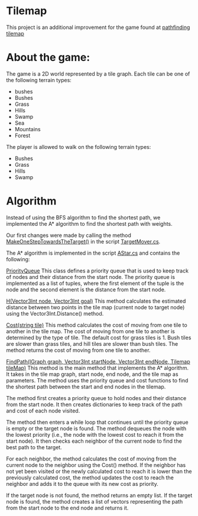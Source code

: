# Tilemap

This project is an additional improvement for the game found at
[pathfinding tilemap](https://github.com/gamedev-at-ariel/05-tilemap-pathfinding)


# About the game:
The game is a 2D world represented by a tile graph. Each tile can be one of the following terrain types:
* bushes
* Bushes
* Grass
* Hills
* Swamp
* Sea
* Mountains
* Forest

The player is allowed to walk on the following terrain types:

* Bushes
* Grass
* Hills
* Swamp

# Algorithm 

Instead of using the BFS algorithm to find the shortest path, we implemented the A* algorithm to find the shortest path with weights.

Our first changes were made by calling the method [MakeOneStepTowardsTheTarget()](https://github.com/BY-Games/tilemap/blame/main/Assets/Scripts/2-player/TargetMover.cs#:~:text=void-,MakeOneStepTowardsTheTarget,-())  in the script [TargetMover.cs](https://github.com/BY-Games/tilemap/blame/main/Assets/Scripts/2-player/TargetMover.cs).

The A* algorithm is implemented in the script [AStar.cs](https://github.com/BY-Games/tilemap/blob/main/Assets/Scripts/5-A-Star/AStar.cs)  and contains the following:


[PriorityQueue<T>](https://github.com/BY-Games/tilemap/blame/main/Assets/Scripts/5-A-Star/AStar.cs#:~:text=%7B-,public,%3E,-%7B) 
This class defines a priority queue that is used to keep track of nodes and their distance from the start node. The priority queue is implemented as a list of tuples, where the first element of the tuple is the node and the second element is the distance from the start node.


[H(Vector3Int node, Vector3Int goal)](https://github.com/BY-Games/tilemap/blame/main/Assets/Scripts/5-A-Star/AStar.cs#:~:text=float-,H,-()) 
This method calculates the estimated distance between two points in the tile map (current node to target node) using the Vector3Int.Distance() method.

[Cost(string tile)](https://github.com/BY-Games/tilemap/blame/main/Assets/Scripts/5-A-Star/AStar.cs#:~:text=float-,Cost,-())
This method calculates the cost of moving from one tile to another in the tile map. The cost of moving from one tile to another is determined by the type of tile. The default cost for grass tiles is 1. Bush tiles are slower than grass tiles, and hill tiles are slower than bush tiles. The method returns the cost of moving from one tile to another.

[FindPath(IGraph<Vector3Int> graph, Vector3Int startNode, Vector3Int endNode, Tilemap tileMap)](https://github.com/BY-Games/tilemap/blame/main/Assets/Scripts/5-A-Star/AStar.cs#:~:text=%3E-,FindPath,-())
This method is the main method that implements the A* algorithm. It takes in the tile map graph, start node, end node, and the tile map as parameters. The method uses the priority queue and cost functions to find the shortest path between the start and end nodes in the tilemap.

The method first creates a priority queue to hold nodes and their distance from the start node. It then creates dictionaries to keep track of the path and cost of each node visited.

The method then enters a while loop that continues until the priority queue is empty or the target node is found. The method dequeues the node with the lowest priority (i.e., the node with the lowest cost to reach it from the start node). It then checks each neighbor of the current node to find the best path to the target.

For each neighbor, the method calculates the cost of moving from the current node to the neighbor using the Cost() method. If the neighbor has not yet been visited or the newly calculated cost to reach it is lower than the previously calculated cost, the method updates the cost to reach the neighbor and adds it to the queue with its new cost as priority.

If the target node is not found, the method returns an empty list. If the target node is found, the method creates a list of vectors representing the path from the start node to the end node and returns it.